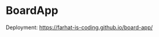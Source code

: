 # BoardApp

Deployment: <a href="https://farhat-is-coding.github.io/board-app/">https://farhat-is-coding.github.io/board-app/</a>
